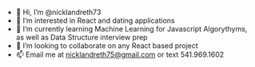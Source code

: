 - 👋 Hi, I’m @nicklandreth73
- 👀 I’m interested in React and dating applications
- 🌱 I’m currently learning Machine Learning for Javascript Algorythyms, as well as Data Structure interview prep
- 💞️ I’m looking to collaborate on any React based project 
- 📫 Email me at nicklandreth75@gmail.com or text 541.969.1602

<!---
nicklandreth73/nicklandreth73 is a ✨ special ✨ repository because its `README.md` (this file) appears on your GitHub profile.
You can click the Preview link to take a look at your changes.
--->
